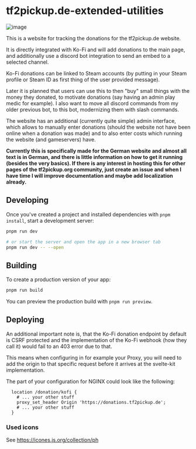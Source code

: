 # tf2pickup.de-extended-utilities

![image](https://user-images.githubusercontent.com/18115780/218281351-a7f6434a-c109-4e43-8f19-4d0d0137db7b.png)

This is a website for tracking the donations for the tf2pickup.de website.

It is directly integrated with Ko-Fi and will add donations to the main page, and additionally use a discord bot integration to send an embed to a selected channel.

Ko-Fi donations can be linked to Steam accounts (by putting in your Steam profile or Steam ID as first thing of the user provided message).

Later it is planned that users can use this to then "buy" small things with the money they donated, to motivate donations (say having an admin play medic for example). I also want to move all discord commands from my older previous bot, to this bot, modernizing them with slash commands.

The website has an additional (currently quite simple) admin interface, which allows to manually enter donations (should the website not have been online when a donation was made) and to also enter costs which running the website (and gameservers) have.

**Currently this is specifically made for the German website and almost all text is in German, and there is little information on how to get it running (besides the very basics). If there is any interest in hosting this for other pages of the tf2pickup.org community, just create an issue and when I have time I will improve documentation and maybe add localization already.**

## Developing

Once you've created a project and installed dependencies with `pnpm install`, start a development server:

```bash
pnpm run dev

# or start the server and open the app in a new browser tab
pnpm run dev -- --open
```

## Building

To create a production version of your app:

```bash
pnpm run build
```

You can preview the production build with `pnpm run preview`.


## Deploying

An additional important note is, that the Ko-Fi donation endpoint by default is CSRF protected and the implementation of the Ko-Fi webhook (how they call it) would fail to an 403 error due to that.

This means when configuring in for example your Proxy, you will need to add the origin to that specific request before it arrives at the svelte-kit implementation.

The part of your configuration for NGINX could look like the following:

```apacheconf
  location /donation/kofi {
    # ... your other stuff
    proxy_set_header Origin 'https://donations.tf2pickup.de';
    # ... your other stuff
  }
```

### Used icons

See https://icones.js.org/collection/ph
